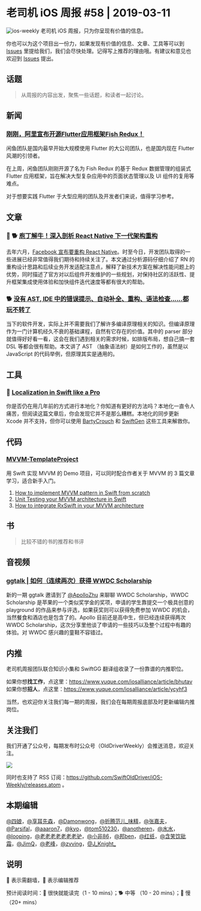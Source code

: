 # 老司机 iOS 周报 #58 | 2019-03-11

![ios-weekly](https://github.com/SwiftOldDriver/iOS-Weekly/blob/master/assets/ios-weekly.png?raw=true)
老司机 iOS 周报，只为你呈现有价值的信息。

你也可以为这个项目出一份力，如果发现有价值的信息、文章、工具等可以到 [Issues](https://github.com/SwiftOldDriver/iOS-Weekly/issues) 里提给我们，我们会尽快处理。记得写上推荐的理由哦。有建议和意见也欢迎到 [Issues](https://github.com/SwiftOldDriver/iOS-Weekly/issues) 提出。

## 话题

> 从周报的内容出发，聚焦一些话题，和读者一起讨论。

## 新闻

### [刚刚，阿里宣布开源Flutter应用框架Fish Redux！](https://mp.weixin.qq.com/s/8wVnL7OBzB8cbwo1vK6SRQ)

闲鱼团队是国内最早开始大规模使用 Flutter 的大公司团队，也是国内现在 Flutter 风潮的引领者。

在上周，闲鱼团队刚刚开源了名为 Fish Redux 的基于 Redux 数据管理的组装式 Flutter 应用框架，旨在解决大型复杂应用中的页面状态管理以及 UI 组件的复用等难点。

对于想要实践 Flutter 于大型应用的团队及开发者们来说，值得学习参考。

## 文章

### 🌟 🐕 [庖丁解牛！深入剖析 React Native 下一代架构重构](https://mp.weixin.qq.com/s/dXZTqXOSi3fiOesDJ7gsFQ)

去年六月，[Facebook 宣布要重构 React Native](https://facebook.github.io/react-native/blog/2018/06/14/state-of-react-native-2018)。时至今日，开发团队取得的一些进展已经非常值得我们期待和持续关注了。本文通过分析源码仔细介绍了 RN 的重构设计思路和后续业务开发适配注意点，解释了新技术方案在解决性能问题上的优势，同时描述了官方对以后组件开发维护的一些规划，对保持社区的活跃性、提升框架集成使用体验和加快组件迭代速度等都有很大的帮助。

### 🐕 [没有 AST, IDE 中的错误提示、自动补全、重构、语法检查......都玩不转了](https://mp.weixin.qq.com/s/UYzwVRPFas6hwe2U7R0eIg)

当下的软件开发，实际上并不需要我们了解许多编译原理相关的知识。但编译原理作为一门计算机经久不衰的基础课程，自然有它存在的价值。其中的 parser 部分就值得好好看一看，这会在我们遇到相关的需求时候，如排版布局，想自己搞一套 DSL 等都会很有帮助。本文讲了 AST （抽象语法树）是如何工作的，虽然是以 JavaScript 的代码举例，但原理其实是通用的。


## 工具

### 🐎 [Localization in Swift like a Pro](https://gist.github.com/Dschee/700d28a34ad6d6a3c66885f592d99afd?utm_campaign=Indie+iOS+Focus+Weekly&utm_medium=rss&utm_source=Indie_iOS_Focus_Weekly_209)

你是否仍在用几年前的方式进行本地化？你知道有更好的方法吗？本地化一直令人痛苦，但阅读这篇文章后，你会发现它并不是那么糟糕。本地化的同步更新 Xcode 并不支持，但你可以使用 [BartyCrouch](https://github.com/Flinesoft/BartyCrouch) 和 [SwiftGen](https://github.com/SwiftGen/SwiftGen) 这些工具来解救你。

## 代码

### [MVVM-TemplateProject](https://github.com/popei69/TemplateProject) 

用 Swift 实现 MVVM 的 Demo 项目，可以同时配合作者关于 MVVM 的 3 篇文章学习，适合新手入门。

1. [How to implement MVVM pattern in Swift from scratch](https://benoitpasquier.com/ios-swift-mvvm-pattern/)
2. [Unit Testing your MVVM architecture in Swift](https://benoitpasquier.com/unit-test-swift-mvvm-pattern/)
3. [How to integrate RxSwift in your MVVM architecture](https://benoitpasquier.com/integrate-rxswift-in-mvvm/)

## 书

> 比较不错的书的推荐和书评

## 音视频

### [ggtalk | 如何（连续两次）获得 WWDC Scholarship](https://talk.swift.gg/20)

新的一期 ggtalk 邀请到了 [@ApolloZhu](https://github.com/ApolloZhu) 来聊聊 WWDC Scholarship，WWDC Scholarship 是苹果的一个类似奖学金的奖项，申请的学生靠提交一个极具创意的 playground 的作品来参与评选，如果获奖则可以获得免费参加 WWDC 的机会，当然餐食和酒店也是包含了的。Apollo 目前还是高中生，但已经连续获得两次 WWDC Scholarship，这次分享里他谈了申请的一些技巧以及整个过程中有趣的体验。对 WWDC 感兴趣的童鞋不容错过。

## 内推

老司机周报团队联合知识小集和 SwiftGG 翻译组收录了一份靠谱的内推职位。

如果你想**找工作**，点这里：https://www.yuque.com/iosalliance/article/bhutav
如果你想**招人**，点这里：https://www.yuque.com/iosalliance/article/ycyhf3

当然，也欢迎你关注我们每一期的周报，我们会在每期周报底部及时更新编辑内推岗位。

## 关注我们

我们开通了公众号，每期发布时公众号（OldDriverWeekly）会推送消息，欢迎关注。

![](https://github.com/SwiftOldDriver/iOS-Weekly/blob/master/assets/qrcode_for_wechat.jpg?raw=true)

同时也支持了 RSS 订阅：https://github.com/SwiftOldDriver/iOS-Weekly/releases.atom 。

## 本期编辑

[@四娘](https://kemchenj.github.io)，[@享耳先森](https://github.com/iblacksun)，[@Damonwong](https://github.com/Damonvvong)，[@折腾范儿_味精](http://weibo.com/agvicking)，[@张嘉夫](https://weibo.com/2949394297)，[@Parsifal](https://weibo.com/parsifalchang)，[@aaaron7](https://weibo.com/aaaron7)，[@kyo](https://github.com/KyoLi)，[@tom510230](https://xiaozhuanlan.com/u/6682065345)，[@anotheren](https://anotheren.com)，[@水水](https://www.xuyanlan.com)，[@looping](https://github.com/looping)，[@老老老老老老老驴](https://weibo.com/u/6090610445)，[@小非86](https://weibo.com/xuyafei86)，[@邦ben](http://weibo.com/linwenbang)，[@红纸](https://github.com/nianran)，[@含笑饮砒霜](http://chinafish.news)，[@JimQ](https://github.com/waz0820)，[@老峰](https://github.com/GesanTung)，[@zvving](https://github.com/zvving)，[@J_Knight_](https://github.com/knightsj)

## 说明

🚧 表示需翻墙，🌟 表示编辑推荐

预计阅读时间：🐎 很快就能读完（1 - 10 mins）；🐕 中等 （10 - 20 mins）；🐢 慢（20+ mins）
